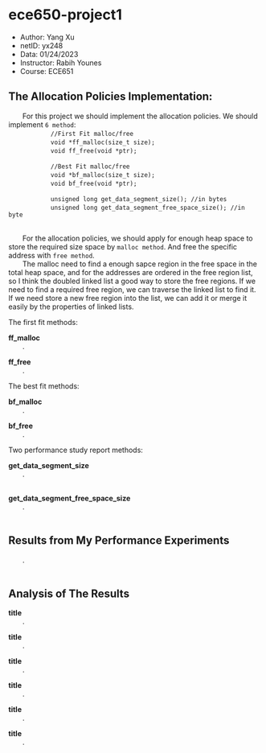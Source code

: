 # ece650-project1

 - Author: Yang Xu
 - netID: yx248
 - Data: 01/24/2023
 - Instructor: Rabih Younes
 - Course: ECE651

## The Allocation Policies Implementation:

&emsp;&emsp;For this project we should implement the allocation policies. We should implement `6 method`:<br>
&emsp;&emsp;&emsp;&emsp;&emsp;&emsp;`//First Fit malloc/free`<br>
&emsp;&emsp;&emsp;&emsp;&emsp;&emsp;`void *ff_malloc(size_t size);`<br>
&emsp;&emsp;&emsp;&emsp;&emsp;&emsp;`void ff_free(void *ptr);`<br>

&emsp;&emsp;&emsp;&emsp;&emsp;&emsp;`//Best Fit malloc/free`<br>
&emsp;&emsp;&emsp;&emsp;&emsp;&emsp;`void *bf_malloc(size_t size);`<br>
&emsp;&emsp;&emsp;&emsp;&emsp;&emsp;`void bf_free(void *ptr);`<br>

&emsp;&emsp;&emsp;&emsp;&emsp;&emsp;`unsigned long get_data_segment_size(); //in bytes`<br>
&emsp;&emsp;&emsp;&emsp;&emsp;&emsp;`unsigned long get_data_segment_free_space_size(); //in byte`<br>
<br>

&emsp;&emsp;For the allocation policies, we should apply for enough heap space to store the required size space by `malloc method`. And free the specific address with `free method`.<br>
&emsp;&emsp;The malloc need to find a enough sapce region in the free space in the total heap space, and for the addresses are ordered in the free region list, so I think the doubled linked list a good way to store the free regions. If we need to find a required free region, we can traverse the linked list to find it. If we need store a new free region into the list, we can add it or merge it easily by the properties of linked lists.<br>

The first fit methods:<br>

**ff_malloc**<br>
&emsp;&emsp;.<br>

**ff_free**<br>
&emsp;&emsp;.<br>

The best fit methods:<br>

**bf_malloc**<br>
&emsp;&emsp;.<br>

**bf_free**<br>
&emsp;&emsp;.<br>

Two performance study report methods:<br>

**get_data_segment_size**<br>
&emsp;&emsp;.<br>
<br>

**get_data_segment_free_space_size**<br>
&emsp;&emsp;.<br>
<br>

## Results from My Performance Experiments

&emsp;&emsp;.<br>
<br>

## Analysis of The Results

**title**<br>
&emsp;&emsp;.<br>

**title**<br>
&emsp;&emsp;.<br>

**title**<br>
&emsp;&emsp;.<br>

**title**<br>
&emsp;&emsp;.<br>

**title**<br>
&emsp;&emsp;.<br>

**title**<br>
&emsp;&emsp;.<br>
<br>




